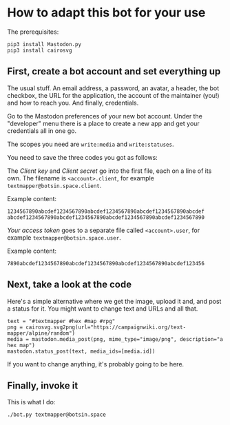 # How to adapt this bot for your use

The prerequisites:

```
pip3 install Mastodon.py
pip3 install cairosvg
```

## First, create a bot account and set everything up

The usual stuff. An email address, a password, an avatar, a header,
the bot checkbox, the URL for the application, the account of the
maintainer (you!) and how to reach you. And finally, credentials.

Go to the Mastodon preferences of your new bot account. Under the
"developer" menu there is a place to create a new app and get your
credentials all in one go.

The scopes you need are `write:media` and `write:statuses`.

You need to save the three codes you got as follows:

The *Client key* and *Client secret* go into the first file, each on a
line of its own. The filename is `<account>.client`, for example
`textmapper@botsin.space.client`.

Example content:

```
1234567890abcdef1234567890abcdef1234567890abcdef1234567890abcdef
abcdef1234567890abcdef1234567890abcdef1234567890abcdef1234567890
```

*Your access token* goes to a separate file called `<account>.user`,
for example `textmapper@botsin.space.user`.

Example content:

```
7890abcdef1234567890abcdef1234567890abcdef1234567890abcdef123456
```

## Next, take a look at the code

Here's a simple alternative where we get the image, upload it and, and
post a status for it. You might want to change text and URLs and all
that.

```
text = "#textmapper #hex #map #rpg"
png = cairosvg.svg2png(url="https://campaignwiki.org/text-mapper/alpine/random")
media = mastodon.media_post(png, mime_type="image/png", description="a hex map")
mastodon.status_post(text, media_ids=[media.id])
```

If you want to change anything, it's probably going to be here.

## Finally, invoke it

This is what I do:

```
./bot.py textmapper@botsin.space
```
